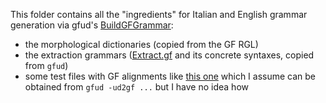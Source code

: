 This folder contains all the "ingredients" for Italian and English grammar generation via gfud's [BuildGFGrammar](../../gfud/BuildGFGrammar.hs):

- the morphological dictionaries (copied from the GF RGL)
- the extraction grammars ([Extract.gf](Extract.gf) and its concrete syntaxes, copied from `gfud`)
- some test files with GF alignments like [this one](data/example-eng-ita-aligns.txt) which I assume can be obtained from `gfud -ud2gf ...` but I have no idea how